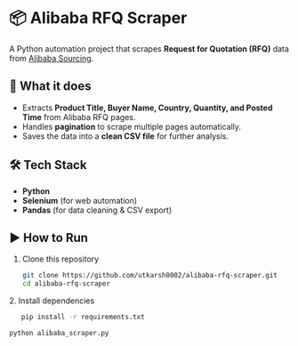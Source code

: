 # 📦 Alibaba RFQ Scraper

A Python automation project that scrapes **Request for Quotation (RFQ)** data from [Alibaba Sourcing](https://sourcing.alibaba.com/).

## 🚀 What it does
- Extracts **Product Title, Buyer Name, Country, Quantity, and Posted Time** from Alibaba RFQ pages.  
- Handles **pagination** to scrape multiple pages automatically.  
- Saves the data into a **clean CSV file** for further analysis.

## 🛠 Tech Stack
- **Python**
- **Selenium** (for web automation)
- **Pandas** (for data cleaning & CSV export)

## ▶️ How to Run
1. Clone this repository  
   ```bash
   git clone https://github.com/utkarsh0002/alibaba-rfq-scraper.git
   cd alibaba-rfq-scraper
2️. Install dependencies
   ```bash
      pip install -r requirements.txt

python alibaba_scraper.py

